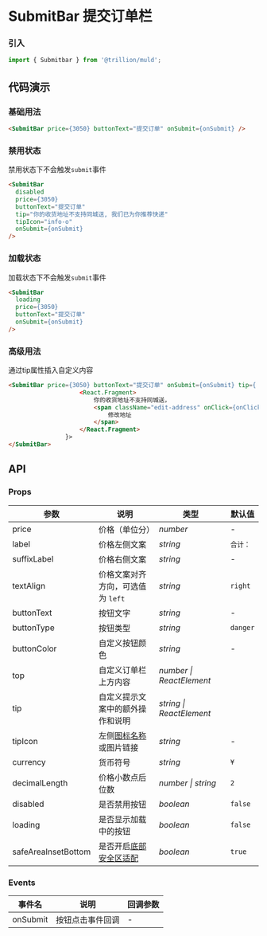 # SubmitBar 提交订单栏

### 引入

```js
import { Submitbar } from '@trillion/muld';
```

## 代码演示

### 基础用法

```html
<SubmitBar price={3050} buttonText="提交订单" onSubmit={onSubmit} />
```

### 禁用状态

禁用状态下不会触发`submit`事件

```html
<SubmitBar
  disabled
  price={3050}
  buttonText="提交订单"
  tip="你的收货地址不支持同城送, 我们已为你推荐快递"
  tipIcon="info-o"
  onSubmit={onSubmit}
/>
```

### 加载状态

加载状态下不会触发`submit`事件

```html
<SubmitBar
  loading
  price={3050}
  buttonText="提交订单"
  onSubmit={onSubmit}
/>
```

### 高级用法

通过tip属性插入自定义内容

```html
<SubmitBar price={3050} buttonText="提交订单" onSubmit={onSubmit} tip={
                    <React.Fragment>
                        你的收货地址不支持同城送，
                        <span className="edit-address" onClick={onClickLink}>
                            修改地址 
                        </span>
                    </React.Fragment>
                }>
</SubmitBar>
```

## API

### Props

| 参数 | 说明 | 类型 | 默认值 |
| --- | --- | --- | --- |
| price | 价格（单位分） | _number_ | - |
| label | 价格左侧文案 | _string_ | `合计：` |
| suffixLabel | 价格右侧文案 | _string_ | - |
| textAlign | 价格文案对齐方向，可选值为 `left` | _string_ | `right` |
| buttonText | 按钮文字 | _string_ | - |
| buttonType | 按钮类型 | _string_ | `danger` |
| buttonColor | 自定义按钮颜色 | _string_ | - |
| top | 自定义订单栏上方内容  | _number \| ReactElement_ |
| tip | 自定义提示文案中的额外操作和说明  | _string \| ReactElement_ |
| tipIcon | 左侧[图标名称](#/zh-CN/icon)或图片链接 | _string_ | - |
| currency | 货币符号 | _string_ | `¥` |
| decimalLength | 价格小数点后位数 | _number \| string_ | `2` |
| disabled | 是否禁用按钮 | _boolean_ | `false` |
| loading | 是否显示加载中的按钮 | _boolean_ | `false` |
| safeAreaInsetBottom | 是否开启[底部安全区适配](#/zh-CN/quickstart#di-bu-an-quan-qu-gua-pei) | _boolean_ | `true` |

### Events

| 事件名 | 说明             | 回调参数 |
| ------ | ---------------- | --------|
| onSubmit | 按钮点击事件回调 | -        |

